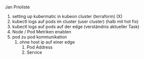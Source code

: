 Jan Prioliste

1. setting up kubermatic in kubeon cluster (terraform) (X)
2. kubectl logs auf pods im cluster (user cluster) (halb mit hot fix)
4. kubectl logs auf pods auf der edge (verständnis aktueller Task)
5. Node / Pod Metriken enablen
6. pod zu pod kommunikation
	1. ohne host ip auf einer edge
		1. Pod Address
		2. Service